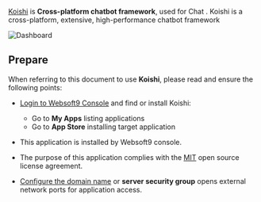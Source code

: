 [Koishi](https://koishi.chat) is **Cross-platform chatbot framework**, used for Chat . Koishi is a cross-platform, extensive, high-performance chatbot framework


![Dashboard](https://libs.websoft9.com/Websoft9/DocsPicture/zh/koishi/koishi-gui-websoft9.png)


## Prepare

When referring to this document to use **Koishi**, please read and ensure the following points:

- [Login to Websoft9 Console](./login-console) and find or install Koishi:
  - Go to **My Apps** listing applications 
  - Go to **App Store** installing target application

- This application is installed by Websoft9 console.


- The purpose of this application complies with the [MIT](https://opensource.org/licenses/MIT) open source license agreement.


- [Configure the domain name](./domain-set) or **server security group** opens external network ports for application access.